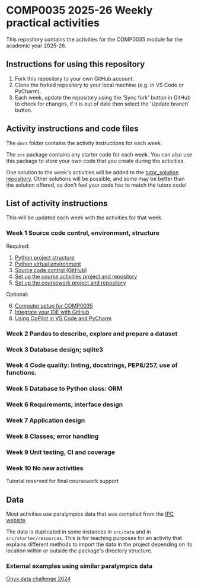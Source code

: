 # COMP0035 2025-26 Weekly practical activities

This repository contains the activities for the COMP0035 module for the academic year 2025-26.

## Instructions for using this repository

1. Fork this repository to your own GitHub account.
2. Clone the forked repository to your local machine (e.g. in VS Code or PyCharm).
3. Each week, update the repository using the 'Sync fork' button in GitHub to check for changes, if it is out of date
   then select the 'Update branch' button.

## Activity instructions and code files

The `docs` folder contains the activity instructions for each week.

The `src` package contains any starter code for each week. You can also use this package to store your own code
that you create during the activities.

One solution to the week's activities will be added to the [tutor_solution repository](). Other solutions will be
possible, and some may be better than the solution offered, so don't feel
your code has to match the tutors code!

## List of activity instructions

This will be updated each week with the activities for that week.

### Week 1 Source code control, environment, structure

Required:

1. [Python project structure](docs/week1/1-structure.md)
2. [Python virtual environment](docs/week1/2-environments.md)
3. [Source code control (GitHub)](docs/week1/3-source-code-control.md)
4. [Set up the course activities project and repository](docs/week1/4-activities-repo.md)
5. [Set up the coursework project and repository](docs/week1/5-coursework-repo.md)

Optional:

6. [Computer setup for COMP0035](docs/week1/6-opt-computer_setup.md)
7. [Integrate your IDE with GitHub](docs/week1/7-opt-integrate-IDE-GitHub.md)
8. [Using CoPilot in VS Code and PyCharm](docs/week1/8-opt-copilot-ide.md)

### Week 2 Pandas to describe, explore and prepare a dataset

### Week 3 Database design; sqlite3

### Week 4 Code quality: linting, docstrings, PEP8/257, use of functions.

### Week 5 Database to Python class: ORM

### Week 6 Requirements; interface design

### Week 7 Application design

### Week 8 Classes; error handling

### Week 9 Unit testing, CI and coverage

### Week 10 No new activities

Tutorial reserved for final coursework support

## Data

Most activities use paralympics data that was compiled from
the [IPC website](https://www.paralympic.org/paralympic-games).

The data is duplicated in some instances in `src/data` and in `src/starter/resources`. This is for teaching purposes for
an activity that explains different methods to import the data in the project depending on its location within or
outside the package's directory structure.

### External examples using similar paralympics data

[Onyx data challenge 2024](https://zoomcharts.com/en/microsoft-power-bi-custom-visuals/challenges/onyx-data-september-2024?utm_source=youtube&utm_medium=social&utm_campaign=onyx_september24_workshop&utm_content=ZcHeader)